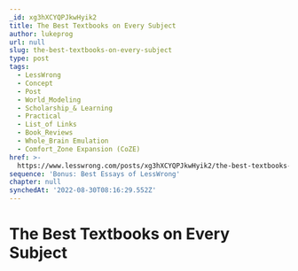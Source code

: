 ```yaml
---
_id: xg3hXCYQPJkwHyik2
title: The Best Textbooks on Every Subject
author: lukeprog
url: null
slug: the-best-textbooks-on-every-subject
type: post
tags:
  - LessWrong
  - Concept
  - Post
  - World_Modeling
  - Scholarship_& Learning
  - Practical
  - List_of Links
  - Book_Reviews
  - Whole_Brain Emulation
  - Comfort_Zone Expansion (CoZE)
href: >-
  https://www.lesswrong.com/posts/xg3hXCYQPJkwHyik2/the-best-textbooks-on-every-subject
sequence: 'Bonus: Best Essays of LessWrong'
chapter: null
synchedAt: '2022-08-30T08:16:29.552Z'
---
```

# The Best Textbooks on Every Subject

